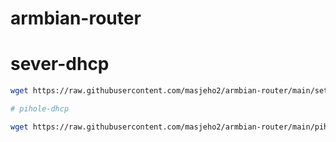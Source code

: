 # armbian-router

# sever-dhcp
```sh
wget https://raw.githubusercontent.com/masjeho2/armbian-router/main/setup_router.sh && chmod +x setup_router.sh && ./setup_router.sh
```

```sh
# pihole-dhcp

wget https://raw.githubusercontent.com/masjeho2/armbian-router/main/pihole_dhcp.sh && chmod +x pihole_dhcp.sh && ./pihole_dhcp.sh
```